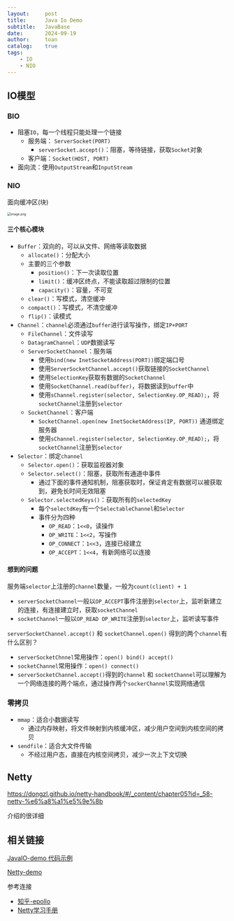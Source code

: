 ```yaml
---
layout:     post
title:      Java Io Demo
subtitle:   JavaBase
date:       2024-09-19
author:     toan
catalog:	true
tags:
    - IO
    - NIO
---
```


## IO模型

### BIO

* 阻塞`IO`，每一个线程只能处理一个链接
  * 服务端： `ServerSocket(PORT)`
    * `serverSocket.accept()`：阻塞，等待链接，获取`Socket`对象
  * 客户端：`Socket(HOST, PORT)`
* 面向流：使用`OutputStream`和`InputStream`

### NIO

面向缓冲区(块)

<img src="https://cdn.nlark.com/yuque/0/2024/png/1102741/1727234806260-da28324d-a742-4ed8-af00-f81bfac34835.png?x-oss-process=image%2Fformat%2Cwebp" alt="image.png" style="zoom:50%;" referrerpolicy="no-referrer"/>

#### 三个核心模块

* `Buffer`：双向的，可以从文件、网络等读取数据
  * `allocate()`：分配大小
  * 主要的三个参数
    * `position()`：下一次读取位置
    * `limit()`：缓冲区终点，不能读取超过限制的位置
    * `capacity()`：容量，不可变
  * `clear()`：写模式，清空缓冲
  * `compact()`：写模式，不清空缓冲
  * `flip()`：读模式
* `Channel`：`channel`必须通过`buffer`进行读写操作，绑定`IP+PORT`
  * `FileChannel`：文件读写
  * `DatagramChannel`：`UDP`数据读写
  * `ServerSocketChannel`：服务端
    * 使用`bind(new InetSocketAddress(PORT))`绑定端口号
    * 使用`ServerSocketChannel.accept()`获取链接的`SocketChannel`
    * 使用`SelectionKey`获取有数据的`SocketChannel`
    * 使用`SocketChannel.read(buffer)`，将数据读到`buffer`中
    * 使用`sChannel.register(selector, SelectionKey.OP_READ);`，将`socketChannel`注册到`selector`
  * `SocketChannel`：客户端
    * `SocketChannel.open(new InetSocketAddress(IP, PORT))` 通道绑定服务器
    * 使用`sChannel.register(selector, SelectionKey.OP_READ);`，将`socketChannel`注册到`selector`
* `Selector`：绑定`channel`
  * `Selector.open()`：获取监视器对象
  * `Selector.select()`：阻塞，获取所有通道中事件
    * 通过下面的事件通知机制，阻塞获取时，保证肯定有数据可以被获取到，避免长时间无效阻塞
  * `Selector.selectedKeys()`：获取所有的`selectedKey`
    * 每个`selectdKey`有一个`SelectableChannel`和`Selector`
    * 事件分为四种
      * `OP_READ`：`1<<0`，读操作
      * `OP_WRITE`：`1<<2`，写操作
      * `OP_CONNECT`：`1<<3`，连接已经建立
      * `OP_ACCEPT`：`1<<4`，有新网络可以连接

#### 想到的问题

服务端`selector`上注册的`channel`数量，一般为`count(client) + 1`

* `serverSocketChannel`一般以`OP_ACCEPT`事件注册到`selector`上，监听新建立的连接，有连接建立时，获取`socketChannel`
* `socketChannel`一般以`OP_READ OP_WRITE`注册到`selector`上，监听读写事件

`serverSocketChannel.accept()` 和 `socketChannel.open()` 得到的两个`channel`有什么区别？

* `serverSocketChnnel`常用操作：`open() bind() accept()`
* `socketChannel`常用操作：`open() connect()`
* `serverSocketChannel.accept()`得到的`channel` 和 `socketChannel`可以理解为一个网络连接的两个端点，通过操作两个`sockerChannel`实现网络通信

### 零拷贝

* `mmap`：适合小数据读写
  * 通过内存映射，将文件映射到内核缓冲区，减少用户空间到内核空间的拷贝
* `sendfile`：适合大文件传输
  * 不经过用户态，直接在内核空间拷贝，减少一次上下文切换

## Netty

https://dongzl.github.io/netty-handbook/#/_content/chapter05?id=_58-netty-%e6%a8%a1%e5%9e%8b

介绍的很详细

## 相关链接

[JavaIO-demo 代码示例](https://github.com/toanwang/SpringComponent/tree/master/IO-demo/src/main/java/org/io/base/NIO)

[Netty-demo](https://github.com/toanwang/SpringComponent/tree/master/Netty-demo)

参考连接

* [知乎-epollo](https://zhuanlan.zhihu.com/p/63179839)
* [Netty学习手册](https://dongzl.github.io/netty-handbook/#/_content/chapter02)